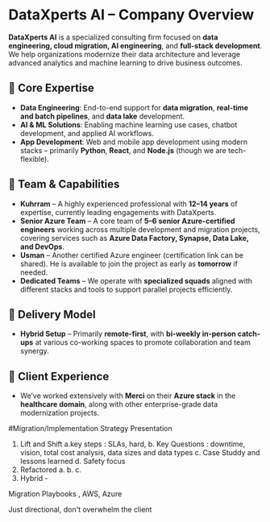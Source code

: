 
# DataXperts AI – Company Overview

**DataXperts AI** is a specialized consulting firm focused on **data engineering, cloud migration, AI engineering**, and **full-stack development**. We help organizations modernize their data architecture and leverage advanced analytics and machine learning to drive business outcomes.

## 🔹 Core Expertise
- **Data Engineering**: End-to-end support for **data migration**, **real-time and batch pipelines**, and **data lake** development.
- **AI & ML Solutions**: Enabling machine learning use cases, chatbot development, and applied AI workflows.
- **App Development**: Web and mobile app development using modern stacks – primarily **Python**, **React**, and **Node.js** (though we are tech-flexible).

## 🔹 Team & Capabilities
- **Kuhrram** – A highly experienced professional with **12–14 years** of expertise, currently leading engagements with DataXperts.
- **Senior Azure Team** – A core team of **5–6 senior Azure-certified engineers** working across multiple development and migration projects, covering services such as **Azure Data Factory, Synapse, Data Lake, and DevOps**.
- **Usman** – Another certified Azure engineer (certification link can be shared). He is available to join the project as early as **tomorrow** if needed.
- **Dedicated Teams** – We operate with **specialized squads** aligned with different stacks and tools to support parallel projects efficiently.

## 🔹 Delivery Model
- **Hybrid Setup** – Primarily **remote-first**, with **bi-weekly in-person catch-ups** at various co-working spaces to promote collaboration and team synergy.

## 🔹 Client Experience
- We’ve worked extensively with **Merci** on their **Azure stack** in the **healthcare domain**, along with other enterprise-grade data modernization projects.



#Migration/Implementation Strategy Presentation 

1. Lift and Shift
a.key steps : SLAs, hard, 
b. Key Questions : downtime, vision, total cost analysis, data sizes and data types
c. Case Studdy and lessons learned
d. Safety focus
2. Refactored
a. b. c.
3. Hybrid -

Migration Playbooks , AWS, Azure

Just directional, don't overwhelm the client